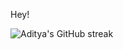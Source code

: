 Hey!

<img alt="Aditya's GitHub streak" align="left" src="http://github-readme-streak-stats.herokuapp.com?user=aditya305&hide_border=true&currStreakLabel=000000&ring=316dca&fire=316dca">

 

